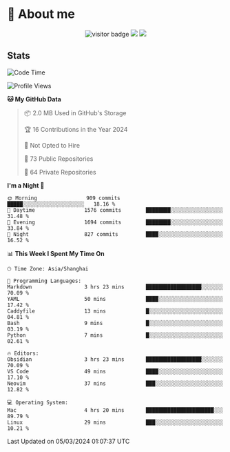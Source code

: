 <!-- ![](https://youpai.roccoshi.top/img/20200804214216.png) -->

# 🧐 About me
 
<p align="center">
<img src="https://visitor-badge.laobi.icu/badge?page_id=Lincest.Lincest&title=hits" alt="visitor badge"/>
<a href="mailto:imroccoshi@gmail.com"><img src="https://img.shields.io/badge/gmail-imroccoshi%40gmail.com-red"></a>
<a href="https://blog.roccoshi.top"><img src="https://img.shields.io/badge/blog-roccoshi-green"></a>
</p>

## Stats

<!--START_SECTION:waka-->
![Code Time](http://img.shields.io/badge/Code%20Time-995%20hrs%2054%20mins-blue)

![Profile Views](http://img.shields.io/badge/Profile%20Views-0-blue)

**🐱 My GitHub Data** 

> 📦 2.0 MB Used in GitHub's Storage 
 > 
> 🏆 16 Contributions in the Year 2024
 > 
> 🚫 Not Opted to Hire
 > 
> 📜 73 Public Repositories 
 > 
> 🔑 64 Private Repositories 
 > 
**I'm a Night 🦉** 

```text
🌞 Morning                909 commits         █████░░░░░░░░░░░░░░░░░░░░   18.16 % 
🌆 Daytime                1576 commits        ████████░░░░░░░░░░░░░░░░░   31.48 % 
🌃 Evening                1694 commits        ████████░░░░░░░░░░░░░░░░░   33.84 % 
🌙 Night                  827 commits         ████░░░░░░░░░░░░░░░░░░░░░   16.52 % 
```


📊 **This Week I Spent My Time On** 

```text
🕑︎ Time Zone: Asia/Shanghai

💬 Programming Languages: 
Markdown                 3 hrs 23 mins       ██████████████████░░░░░░░   70.09 % 
YAML                     50 mins             ████░░░░░░░░░░░░░░░░░░░░░   17.42 % 
Caddyfile                13 mins             █░░░░░░░░░░░░░░░░░░░░░░░░   04.81 % 
Bash                     9 mins              █░░░░░░░░░░░░░░░░░░░░░░░░   03.19 % 
Python                   7 mins              █░░░░░░░░░░░░░░░░░░░░░░░░   02.61 % 

🔥 Editors: 
Obsidian                 3 hrs 23 mins       ██████████████████░░░░░░░   70.09 % 
VS Code                  49 mins             ████░░░░░░░░░░░░░░░░░░░░░   17.10 % 
Neovim                   37 mins             ███░░░░░░░░░░░░░░░░░░░░░░   12.82 % 

💻 Operating System: 
Mac                      4 hrs 20 mins       ██████████████████████░░░   89.79 % 
Linux                    29 mins             ███░░░░░░░░░░░░░░░░░░░░░░   10.21 % 
```


 Last Updated on 05/03/2024 01:07:37 UTC
<!--END_SECTION:waka-->


